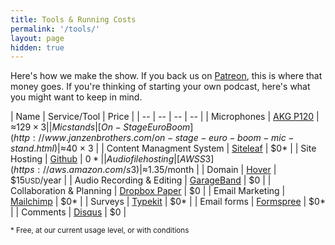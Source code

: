 ```yaml
---
title: Tools & Running Costs
permalink: '/tools/'
layout: page
hidden: true
---
```


Here's how we make the show. If you back us on [Patreon](https://patreon.com/whatevertown), this is where that money goes. If you're thinking of starting your own podcast, here's what you might want to keep in mind.

| Name | Service/Tool | Price |
| -- | -- | -- | -- |
| Microphones | [AKG P120](http://www.janzenbrothers.com/akg-p120-project-studio-condenser-microphone.html)  | ≈$129 × 3 |
| Mic stands | [On-Stage Euro Boom](http://www.janzenbrothers.com/on-stage-euro-boom-mic-stand.html) | ≈$40 × 3 |
| Content Managment System | [Siteleaf](https://siteleaf.com) | $0* |
| Site Hosting | [Github](https://github.com) | $0* |
| Audio file hosting | [AWS S3](https://aws.amazon.com/s3) | ≈$1.35/month |
| Domain | [Hover](https://hover.com/pFKHjihm) | $15<small>USD</small>/year |
| Audio Recording & Editing | [GarageBand](https://www.apple.com/ca/mac/garageband/) | $0 |
| Collaboration & Planning | [Dropbox Paper](https://paper.dropbox.com) | $0 |
| Email Marketing | [Mailchimp](http://eepurl.com/dNrhWQ) | $0* |
| Surveys | [Typekit](https://typekit.com) | $0* |
| Email forms | [Formspree](https://formspree.io) | $0* |
| Comments | [Disqus](https://disqus.com) | $0 |

<small>* Free, at our current usage level, or with conditions</small>
